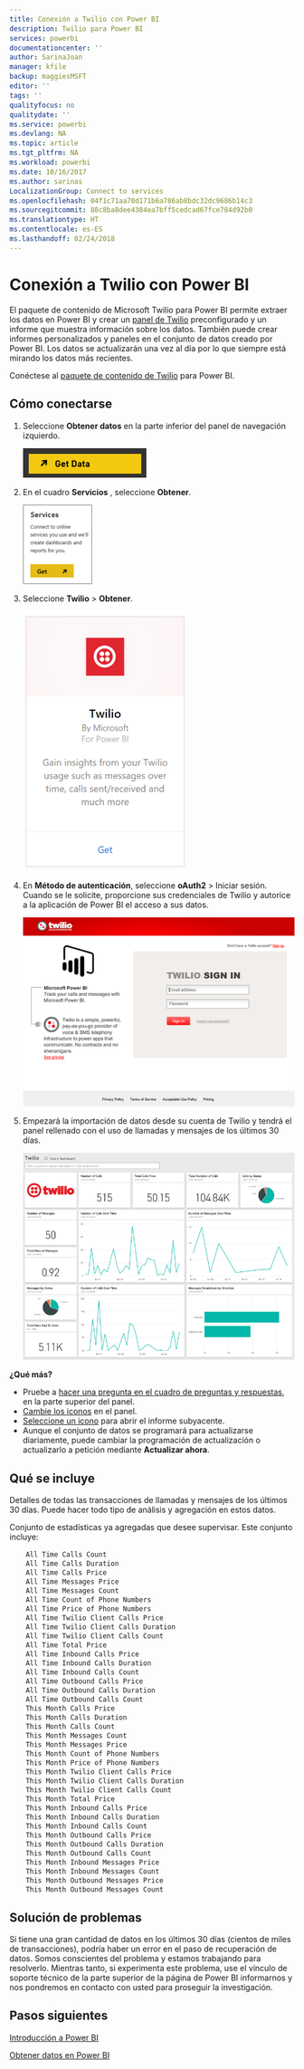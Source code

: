```yaml
---
title: Conexión a Twilio con Power BI
description: Twilio para Power BI
services: powerbi
documentationcenter: ''
author: SarinaJoan
manager: kfile
backup: maggiesMSFT
editor: ''
tags: ''
qualityfocus: no
qualitydate: ''
ms.service: powerbi
ms.devlang: NA
ms.topic: article
ms.tgt_pltfrm: NA
ms.workload: powerbi
ms.date: 10/16/2017
ms.author: sarinas
LocalizationGroup: Connect to services
ms.openlocfilehash: 04f1c71aa70d171b6a786ab8bdc32dc9686b14c3
ms.sourcegitcommit: 88c8ba8dee4384ea7bff5cedcad67fce784d92b0
ms.translationtype: HT
ms.contentlocale: es-ES
ms.lasthandoff: 02/24/2018
---
```

# <a name="connect-to-twilio-with-power-bi"></a>Conexión a Twilio con Power BI
El paquete de contenido de Microsoft Twilio para Power BI permite extraer los datos en Power BI y crear un [panel de Twilio](https://powerbi.microsoft.com/integrations/twilio) preconfigurado y un informe que muestra información sobre los datos. También puede crear informes personalizados y paneles en el conjunto de datos creado por Power BI. Los datos se actualizarán una vez al día por lo que siempre está mirando los datos más recientes.

Conéctese al [paquete de contenido de Twilio](https://app.powerbi.com/getdata/services/twilio) para Power BI.

## <a name="how-to-connect"></a>Cómo conectarse
1. Seleccione **Obtener datos** en la parte inferior del panel de navegación izquierdo.
   
   ![](media/service-connect-to-twilio/pbi_getdata.png) 
2. En el cuadro **Servicios** , seleccione **Obtener**.
   
   ![](media/service-connect-to-twilio/pbi_getservices.png) 
3. Seleccione **Twilio** \> **Obtener**.
   
   ![](media/service-connect-to-twilio/twilio.png)
4. En **Método de autenticación**, seleccione **oAuth2** \> Iniciar sesión. Cuando se le solicite, proporcione sus credenciales de Twilio y autorice a la aplicación de Power BI el acceso a sus datos.
   
   ![](media/service-connect-to-twilio/pbi_twilio_login.png)
5. Empezará la importación de datos desde su cuenta de Twilio y tendrá el panel rellenado con el uso de llamadas y mensajes de los últimos 30 días. 
   
   ![](media/service-connect-to-twilio/pbi_twilio_db.png)

**¿Qué más?**

* Pruebe a [hacer una pregunta en el cuadro de preguntas y respuestas](power-bi-q-and-a.md), en la parte superior del panel.
* [Cambie los iconos](service-dashboard-edit-tile.md) en el panel.
* [Seleccione un icono](service-dashboard-tiles.md) para abrir el informe subyacente.
* Aunque el conjunto de datos se programará para actualizarse diariamente, puede cambiar la programación de actualización o actualizarlo a petición mediante **Actualizar ahora**.

## <a name="whats-included"></a>Qué se incluye
Detalles de todas las transacciones de llamadas y mensajes de los últimos 30 días. Puede hacer todo tipo de análisis y agregación en estos datos.

Conjunto de estadísticas ya agregadas que desee supervisar. Este conjunto incluye:

        All Time Calls Count  
        All Time Calls Duration  
        All Time Calls Price  
        All Time Messages Price  
        All Time Messages Count  
        All Time Count of Phone Numbers  
        All Time Price of Phone Numbers  
        All Time Twilio Client Calls Price  
        All Time Twilio Client Calls Duration  
        All Time Twilio Client Calls Count  
        All Time Total Price  
        All Time Inbound Calls Price  
        All Time Inbound Calls Duration  
        All Time Inbound Calls Count  
        All Time Outbound Calls Price  
        All Time Outbound Calls Duration  
        All Time Outbound Calls Count  
        This Month Calls Price  
        This Month Calls Duration  
        This Month Calls Count  
        This Month Messages Count  
        This Month Messages Price  
        This Month Count of Phone Numbers  
        This Month Price of Phone Numbers  
        This Month Twilio Client Calls Price  
        This Month Twilio Client Calls Duration  
        This Month Twilio Client Calls Count  
        This Month Total Price  
        This Month Inbound Calls Price  
        This Month Inbound Calls Duration  
        This Month Inbound Calls Count  
        This Month Outbound Calls Price  
        This Month Outbound Calls Duration  
        This Month Outbound Calls Count  
        This Month Inbound Messages Price  
        This Month Inbound Messages Count  
        This Month Outbound Messages Price  
        This Month Outbound Messages Count

## <a name="troubleshooting"></a>Solución de problemas
Si tiene una gran cantidad de datos en los últimos 30 días (cientos de miles de transacciones), podría haber un error en el paso de recuperación de datos. Somos conscientes del problema y estamos trabajando para resolverlo. Mientras tanto, si experimenta este problema, use el vínculo de soporte técnico de la parte superior de la página de Power BI informarnos y nos pondremos en contacto con usted para proseguir la investigación.

## <a name="next-steps"></a>Pasos siguientes
[Introducción a Power BI](service-get-started.md)

[Obtener datos en Power BI](service-get-data.md)

